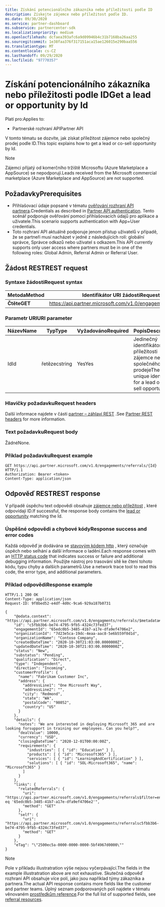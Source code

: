 ```yaml
---
title: Získání potencionálního zákazníka nebo příležitosti podle ID
description: Získejte zájemce nebo příležitost podle ID.
ms.date: 09/30/2020
ms.service: partner-dashboard
ms.subservice: partnercenter-sdk
ms.localizationpriority: medium
ms.openlocfilehash: dcfaea393afc6a9d09946b4c31b7168ba26aa255
ms.sourcegitcommit: 1e38faa376f317151aca15ae126015e290baa556
ms.translationtype: MT
ms.contentlocale: cs-CZ
ms.lasthandoff: 09/29/2020
ms.locfileid: "97770357"
---
```

# <a name="get-a-lead-or-opportunity-by-id"></a><span data-ttu-id="670bd-103">Získání potencionálního zákazníka nebo příležitosti podle ID</span><span class="sxs-lookup"><span data-stu-id="670bd-103">Get a lead or opportunity by Id</span></span>

<span data-ttu-id="670bd-104">Platí pro:</span><span class="sxs-lookup"><span data-stu-id="670bd-104">Applies to:</span></span>

- <span data-ttu-id="670bd-105">Partnerské rozhraní API</span><span class="sxs-lookup"><span data-stu-id="670bd-105">Partner API</span></span>

<span data-ttu-id="670bd-106">V tomto tématu se dozvíte, jak získat příležitost zájemce nebo společný prodej podle ID.</span><span class="sxs-lookup"><span data-stu-id="670bd-106">This topic explains how to get a lead or co-sell opportunity by Id.</span></span>

> [!Note]
> <span data-ttu-id="670bd-107">Zájemci přijatý od komerčního tržiště Microsoftu (Azure Marketplace a AppSource) se nepodporují.</span><span class="sxs-lookup"><span data-stu-id="670bd-107">Leads received from the Microsoft commercial marketplace (Azure Marketplace and AppSource) are not supported.</span></span> 

## <a name="prerequisites"></a><span data-ttu-id="670bd-108">Požadavky</span><span class="sxs-lookup"><span data-stu-id="670bd-108">Prerequisites</span></span>

- <span data-ttu-id="670bd-109">Přihlašovací údaje popsané v tématu [ověřování rozhraní API partnera](api-authentication.md).</span><span class="sxs-lookup"><span data-stu-id="670bd-109">Credentials as described in [Partner API authentication](api-authentication.md).</span></span> <span data-ttu-id="670bd-110">Tento scénář podporuje ověřování pomocí přihlašovacích údajů pro aplikace a uživatele.</span><span class="sxs-lookup"><span data-stu-id="670bd-110">This scenario supports authentication with App+User credentials.</span></span>
- <span data-ttu-id="670bd-111">Toto rozhraní API aktuálně podporuje jenom přístup uživatelů v případě, že se partneři musí nacházet v jedné z následujících rolí: globální správce, Správce odkazů nebo uživatel s odkazem.</span><span class="sxs-lookup"><span data-stu-id="670bd-111">This API currently supports only user access where partners must be in one of the following roles: Global Admin, Referral Admin or Referral User.</span></span>

## <a name="rest-request"></a><span data-ttu-id="670bd-112">Žádost REST</span><span class="sxs-lookup"><span data-stu-id="670bd-112">REST request</span></span>

### <a name="request-syntax"></a><span data-ttu-id="670bd-113">Syntaxe žádosti</span><span class="sxs-lookup"><span data-stu-id="670bd-113">Request syntax</span></span>

| <span data-ttu-id="670bd-114">Metoda</span><span class="sxs-lookup"><span data-stu-id="670bd-114">Method</span></span>   | <span data-ttu-id="670bd-115">Identifikátor URI žádosti</span><span class="sxs-lookup"><span data-stu-id="670bd-115">Request URI</span></span>                                                                                                 |
|----------|-------------------------------------------------------------------------------------------------------------|
| <span data-ttu-id="670bd-116">**Čtěte**</span><span class="sxs-lookup"><span data-stu-id="670bd-116">**GET**</span></span> | <https://api.partner.microsoft.com/v1.0/engagements/referrals/{Id}>                                     |

### <a name="uri-parameter"></a><span data-ttu-id="670bd-117">Parametr URI</span><span class="sxs-lookup"><span data-stu-id="670bd-117">URI parameter</span></span>


| <span data-ttu-id="670bd-118">Název</span><span class="sxs-lookup"><span data-stu-id="670bd-118">Name</span></span>                   | <span data-ttu-id="670bd-119">Typ</span><span class="sxs-lookup"><span data-stu-id="670bd-119">Type</span></span>     | <span data-ttu-id="670bd-120">Vyžadováno</span><span class="sxs-lookup"><span data-stu-id="670bd-120">Required</span></span> | <span data-ttu-id="670bd-121">Popis</span><span class="sxs-lookup"><span data-stu-id="670bd-121">Description</span></span>                                                     |
|------------------------|----------|----------|-----------------------------------------------------------------|
|<span data-ttu-id="670bd-122">Id</span><span class="sxs-lookup"><span data-stu-id="670bd-122">Id</span></span>                      | <span data-ttu-id="670bd-123">řetězec</span><span class="sxs-lookup"><span data-stu-id="670bd-123">string</span></span>   | <span data-ttu-id="670bd-124">Yes</span><span class="sxs-lookup"><span data-stu-id="670bd-124">Yes</span></span>       | <span data-ttu-id="670bd-125">Jedinečný identifikátor příležitosti zájemce nebo společného prodeje</span><span class="sxs-lookup"><span data-stu-id="670bd-125">The unique identifier for a lead or co-sell opportunity</span></span>       |

### <a name="request-headers"></a><span data-ttu-id="670bd-126">Hlavičky požadavku</span><span class="sxs-lookup"><span data-stu-id="670bd-126">Request headers</span></span>

<span data-ttu-id="670bd-127">Další informace najdete v části [partner – záhlaví REST](headers.md) .</span><span class="sxs-lookup"><span data-stu-id="670bd-127">See [Partner REST headers](headers.md) for more information.</span></span>

### <a name="request-body"></a><span data-ttu-id="670bd-128">Text požadavku</span><span class="sxs-lookup"><span data-stu-id="670bd-128">Request body</span></span>

<span data-ttu-id="670bd-129">Žádné</span><span class="sxs-lookup"><span data-stu-id="670bd-129">None.</span></span>

### <a name="request-example"></a><span data-ttu-id="670bd-130">Příklad požadavku</span><span class="sxs-lookup"><span data-stu-id="670bd-130">Request example</span></span>

```http
GET https://api.partner.microsoft.com/v1.0/engagements/referrals/{Id} HTTP/1.1
Authorization: Bearer <token>
Content-Type: application/json
```

## <a name="rest-response"></a><span data-ttu-id="670bd-131">Odpověď REST</span><span class="sxs-lookup"><span data-stu-id="670bd-131">REST response</span></span>

<span data-ttu-id="670bd-132">V případě úspěchu text odpovědi obsahuje [zájemce nebo příležitost](referral-resources.md) , které odpovídají ID.</span><span class="sxs-lookup"><span data-stu-id="670bd-132">If successful, the response body contains the [lead or opportunity](referral-resources.md) matching the Id.</span></span>

### <a name="response-success-and-error-codes"></a><span data-ttu-id="670bd-133">Úspěšné odpovědi a chybové kódy</span><span class="sxs-lookup"><span data-stu-id="670bd-133">Response success and error codes</span></span>

<span data-ttu-id="670bd-134">Každá odpověď je dodávána se [stavovým kódem http](error-codes.md) , který označuje úspěch nebo selhání a další informace o ladění.</span><span class="sxs-lookup"><span data-stu-id="670bd-134">Each response comes with an [HTTP status code](error-codes.md) that indicates success or failure and additional debugging information.</span></span> <span data-ttu-id="670bd-135">Použijte nástroj pro trasování sítě ke čtení tohoto kódu, typu chyby a dalších parametrů.</span><span class="sxs-lookup"><span data-stu-id="670bd-135">Use a network trace tool to read this code, the error type, and additional parameters.</span></span>

### <a name="response-example"></a><span data-ttu-id="670bd-136">Příklad odpovědi</span><span class="sxs-lookup"><span data-stu-id="670bd-136">Response example</span></span>

``` http
HTTP/1.1 200 OK
Content-Type: application/json
Request-ID: 9f8bed52-e4df-4d0c-9ca6-929a187b0731

{
    "@odata.context": "https://api.partner.microsoft.com/v1.0/engagments/referrals/$metadata#Referrals/$entity",
    "id": "c5fbb3b6-be74-4795-9fb5-4324c73fed37",
    "engagementId": "65edc0b5-3485-41b7-a17e-dfa9ef4706e2",
    "organizationId": "7d23e5ca-19dc-4eaa-aac8-5e6b559f0d1d",
    "organizationName": "Contoso Company",
    "createdDateTime": "2020-10-30T21:03:00.0000000Z",
    "updatedDateTime": "2020-10-30T21:03:00.0000000Z",
    "status": "New",
    "substatus": "Pending",
    "qualification": "Direct",
    "type": "Independent",
    "direction": "Incoming",
    "customerProfile": {
      "name": "Fabrikam Customer Inc",
      "address": {
        "addressLine1": "One Microsoft Way",
        "addressLine2": "",
        "city": "Redmond",
        "state": "WA",
        "postalCode": "98052",
        "country": "US"
      }
    },
    "details": {
      "notes": "We are interested in deploying Microsoft 365 and are looking forsupport in training our employees. Can you help?",
      "dealValue": 10000,
      "currency": "USD",
      "closingDateTime": "2020-12-01T00:00:00Z",
      "requirements": {
          "industries": [ { "id": "Education" } ],
          "products": [ { "id": "Microsoft365" } ],
          "services": [ { "id": "LearningAndCertification" } ],
          "solutions": [ { "id": "SOL-Microsoft365", "name": "Microsoft365" }
        ]
      }
    },
    "links": {
      "relatedReferrals": {
        "uri": "https://api.partner.microsoft.com/v1.0/engagements/referrals$filter=engagementId eq '65edc0b5-3485-41b7-a17e-dfa9ef4706e2'",
        "method": "GET"
      },
      "self": {
        "uri": "https://api.partner.microsoft.com/v1.0/engagements/referralsc5fbb3b6-be74-4795-9fb5-4324c73fed37",
        "method": "GET"
      }
    },
    "eTag": "\"2500ec5a-0000-0000-0000-5bf4967d0000\""
}
```

> [!Note]
> <span data-ttu-id="670bd-137">Pole v příkladu illustratration výše nejsou vyčerpávající.</span><span class="sxs-lookup"><span data-stu-id="670bd-137">The fields in the example illustratration above are not exhaustive.</span></span> <span data-ttu-id="670bd-138">Skutečná odpověď rozhraní API obsahuje více polí, jako jsou například týmy zákazníka a partnera.</span><span class="sxs-lookup"><span data-stu-id="670bd-138">The actual API response contains more fields like the customer and partner teams.</span></span> <span data-ttu-id="670bd-139">Úplný seznam podporovaných polí najdete v tématu věnovaném [prostředkům reference](referral-resources.md).</span><span class="sxs-lookup"><span data-stu-id="670bd-139">For the full list of supported fields, see [referral resources](referral-resources.md).</span></span>